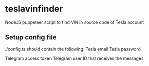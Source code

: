 # teslavinfinder
NodeJS puppeteer script to find VIN in source code of Tesla account


## Setup config file
./config.ts should contain the following:
  Tesla email
  Tesla password
  
  Telegram access token
  Telegram user ID that receives the messages
